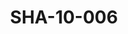 ---
pid: SHA-10-006
title: SHA-10-006
language: ar
collection: شرحبيل احمد
original_label: 
rights: شرحبيل احمد
location_of_original: شرحبيل احمد
photographer_or_studio: 
scanned_from: photograph 6.9 by 9.11
_date: 1969-1970
location: الخرطوم، العمارات
description: أصحاب شرحبيل احمد راقصين
additional_notes: 
permission_display: 'yes'
on_server: 'no'
on_website: 'no'
permalink: /photopages/ar/SHA-10-006.html
layout: photo-page
---
